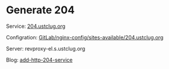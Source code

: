 # Generate 204

Service: [204.ustclug.org](http://204.ustclug.org)

Configration: [GitLab/nginx-config/sites-available/204.ustclug.org](https://git.lug.ustc.edu.cn/ustclug/nginx-config/blob/master/sites-available/204.ustclug.org)

Server: revproxy-el.s.ustclug.org

Blog: [add-http-204-service](https://servers.ustclug.org/2016/08/add-http-204-service/)

